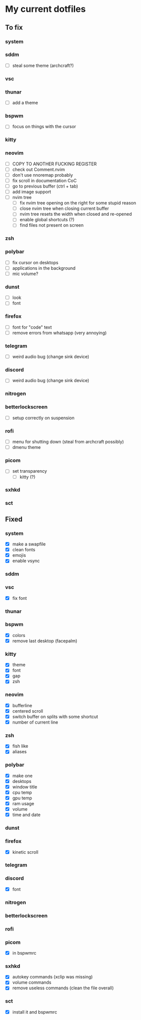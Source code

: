 # My current dotfiles

## To fix

### system

### sddm

- [ ] steal some theme (archcraft?)

### vsc

### thunar

- [ ] add a theme

### bspwm

- [ ] focus on things with the cursor

### kitty

### neovim

- [ ] COPY TO ANOTHER FUCKING REGISTER
- [ ] check out Comment.nvim
- [ ] don't use nnoremap probably
- [ ] fix scroll in documentation CoC
- [ ] go to previous buffer (ctrl + tab)
- [ ] add image support
- [ ] nvim tree
  - [ ] fix nvim tree opening on the right for some stupid reason
  - [ ] close nvim tree when closing current buffer
  - [ ] nvim tree resets the width when closed and re-opened
  - [ ] enable global shortcuts (?)
  - [ ] find files not present on screen

### zsh

### polybar

- [ ] fix cursor on desktops
- [ ] applications in the background
- [ ] mic volume?

### dunst

- [ ] look
- [ ] font

### firefox

- [ ] font for "code" text
- [ ] remove errors from whatsapp (very annoying)

### telegram

- [ ] weird audio bug (change sink device)

### discord

- [ ] weird audio bug (change sink device)

### nitrogen

### betterlockscreen

- [ ] setup correctly on suspension

### rofi

- [ ] menu for shutting down (steal from archcraft possibly)
- [ ] dmenu theme

### picom

- [ ] set transparency
  - [ ] kitty (?)

### sxhkd

### sct

## Fixed

### system

- [x] make a swapfile
- [x] clean fonts
- [x] emojis
- [x] enable vsync

### sddm

### vsc

- [x] fix font

### thunar

### bspwm

- [x] colors
- [x] remove last desktop (facepalm)

### kitty

- [x] theme
- [x] font
- [x] gap
- [x] zsh

### neovim

- [x] bufferline
- [x] centered scroll
- [x] switch buffer on splits with some shortcut
- [x] number of current line

### zsh

- [x] fish like
- [x] aliases

### polybar

- [x] make one
- [x] desktops
- [x] window title
- [x] cpu temp
- [x] gpu temp
- [x] ram usage
- [x] volume
- [x] time and date

### dunst

### firefox

- [x] kinetic scroll

### telegram

### discord

- [x] font

### nitrogen

### betterlockscreen

### rofi

### picom

- [x] in bspwmrc

### sxhkd

- [x] autokey commands (xclip was missing)
- [x] volume commands
- [x] remove useless commands (clean the file overall)

### sct

- [x] install it and bspwmrc

